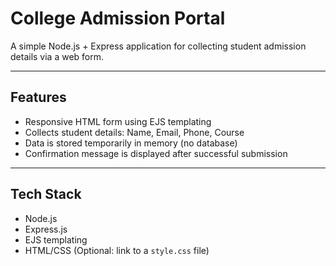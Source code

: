 #  College Admission Portal

A simple Node.js + Express application for collecting student admission details via a web form.

---

##  Features

- Responsive HTML form using EJS templating
- Collects student details: Name, Email, Phone, Course
- Data is stored temporarily in memory (no database)
- Confirmation message is displayed after successful submission

---

##  Tech Stack

- Node.js
- Express.js
- EJS templating
- HTML/CSS (Optional: link to a `style.css` file)

